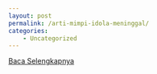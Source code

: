 ```yaml
---
layout: post
permalink: /arti-mimpi-idola-meninggal/
categories:
    - Uncategorized
---
```


[Baca Selengkapnya](/08)